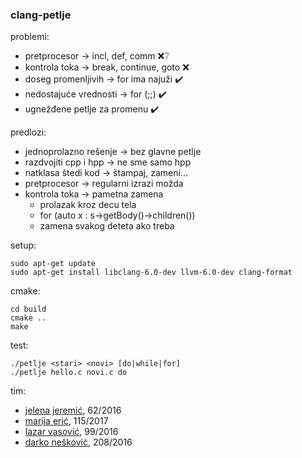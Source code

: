 ### clang-petlje

problemi:
* pretprocesor → incl, def, comm :x::grey_question:
* kontrola toka → break, continue, goto :x:
* doseg promenljivih → for ima najuži :heavy_check_mark:
* nedostajuće vrednosti → for (;;) :heavy_check_mark:
* ugnežđene petlje za promenu :heavy_check_mark:

predlozi:
* jednoprolazno rešenje → bez glavne petlje
* razdvojiti cpp i hpp → ne sme samo hpp
* natklasa štedi kod → štampaj, zameni...
* pretprocesor → regularni izrazi možda
* kontrola toka → pametna zamena
  * prolazak kroz decu tela
  * for (auto x : s->getBody()->children())
  * zamena svakog deteta ako treba

setup:
```
sudo apt-get update
sudo apt-get install libclang-6.0-dev llvm-6.0-dev clang-format
```

cmake:
```
cd build
cmake ..
make
```

test:
```
./petlje <stari> <novi> [do|while|for]
./petlje hello.c novi.c do
```

tim:
* [jelena jeremić](https://github.com/Jelena597), 62/2016
* [marija erić](https://github.com/MarijaEric), 115/2017
* [lazar vasović](https://github.com/matfija), 99/2016
* [darko nešković](https://github.com/darko123455), 208/2016

